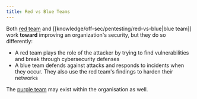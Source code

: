 ```yaml
---
title: Red vs Blue Teams
---
```


Both [red team](knowledge/off-sec/pentesting/red-team.md) and [[knowledge/off-sec/pentesting/red-vs-blue|blue team]] work **toward** improving an organization's security, but they do so differently:

- A red team plays the role of the attacker by trying to find vulnerabilities and break through cybersecurity defenses
- A blue team defends against attacks and responds to incidents when they occur. They also use the red team's findings to harden their networks

The [purple team](knowledge/off-sec/pentesting/purple-team.md) may exist within the organisation as well.
